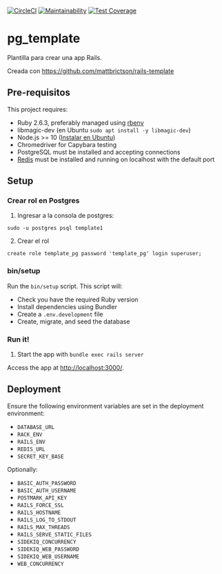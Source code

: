 [![CircleCI](https://circleci.com/gh/programandoarg/pg_template.svg?style=shield&circle-token=742874aa9019950a5755d89184e6eabe0e6d1855)](https://circleci.com/gh/programandoarg/pg_template)
[![Maintainability](https://api.codeclimate.com/v1/badges/c5410ac4a17c846a121e/maintainability)](https://codeclimate.com/repos/5fadf053541ba101b500a47b/maintainability)
[![Test Coverage](https://api.codeclimate.com/v1/badges/c5410ac4a17c846a121e/test_coverage)](https://codeclimate.com/repos/5fadf053541ba101b500a47b/test_coverage)

# pg_template

Plantilla para crear una app Rails.

Creada con https://github.com/mattbrictson/rails-template

## Pre-requisitos

This project requires:

* Ruby 2.6.3, preferably managed using [rbenv][]
* libmagic-dev (en Ubuntu `sudo apt install -y libmagic-dev`)
* Node.js >= 10 ([Instalar en Ubuntu](https://github.com/nodesource/distributions/blob/master/README.md#debinstall))
* Chromedriver for Capybara testing
* PostgreSQL must be installed and accepting connections
* [Redis][] must be installed and running on localhost with the default port

## Setup

### Crear rol en Postgres

1. Ingresar a la consola de postgres:
```
sudo -u postgres psql template1
```
2. Crear el rol
```
create role template_pg password 'template_pg' login superuser;
```

### bin/setup

Run the `bin/setup` script. This script will:

* Check you have the required Ruby version
* Install dependencies using Bundler
* Create a `.env.development` file
* Create, migrate, and seed the database

### Run it!

<!--
  TODO:
  1. Run `bin/rake` to run all tests and lint checks. -->
1. Start the app with `bundle exec rails server`

Access the app at <http://localhost:3000/>.

## Deployment

Ensure the following environment variables are set in the deployment environment:

* `DATABASE_URL`
* `RACK_ENV`
* `RAILS_ENV`
* `REDIS_URL`
* `SECRET_KEY_BASE`

Optionally:

* `BASIC_AUTH_PASSWORD`
* `BASIC_AUTH_USERNAME`
* `POSTMARK_API_KEY`
* `RAILS_FORCE_SSL`
* `RAILS_HOSTNAME`
* `RAILS_LOG_TO_STDOUT`
* `RAILS_MAX_THREADS`
* `RAILS_SERVE_STATIC_FILES`
* `SIDEKIQ_CONCURRENCY`
* `SIDEKIQ_WEB_PASSWORD`
* `SIDEKIQ_WEB_USERNAME`
* `WEB_CONCURRENCY`

[rbenv]:https://github.com/sstephenson/rbenv
[redis]:http://redis.io
[Homebrew]:http://brew.sh

